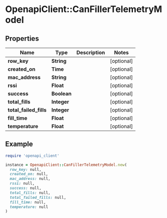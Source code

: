 # OpenapiClient::CanFillerTelemetryModel

## Properties

| Name | Type | Description | Notes |
| ---- | ---- | ----------- | ----- |
| **row_key** | **String** |  | [optional] |
| **created_on** | **Time** |  | [optional] |
| **mac_address** | **String** |  | [optional] |
| **rssi** | **Float** |  | [optional] |
| **success** | **Boolean** |  | [optional] |
| **total_fills** | **Integer** |  | [optional] |
| **total_failed_fills** | **Integer** |  | [optional] |
| **fill_time** | **Float** |  | [optional] |
| **temperature** | **Float** |  | [optional] |

## Example

```ruby
require 'openapi_client'

instance = OpenapiClient::CanFillerTelemetryModel.new(
  row_key: null,
  created_on: null,
  mac_address: null,
  rssi: null,
  success: null,
  total_fills: null,
  total_failed_fills: null,
  fill_time: null,
  temperature: null
)
```

